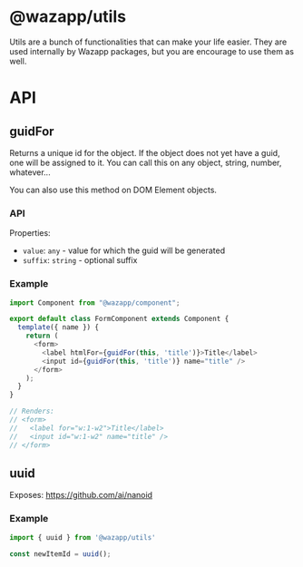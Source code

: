 # @wazapp/utils

Utils are a bunch of functionalities that can make your life easier. They are used internally by Wazapp packages, but you are encourage to use them as well.

# API

## guidFor

Returns a unique id for the object. If the object does not yet have a guid, one will be assigned to it. You can call this on any object, string, number, whatever...

You can also use this method on DOM Element objects.

### API

Properties:
- `value`: `any` - value for which the guid will be generated
- `suffix`: `string` - optional suffix

### Example

```typescript
import Component from "@wazapp/component";

export default class FormComponent extends Component {
  template({ name }) {
    return (
      <form>
        <label htmlFor={guidFor(this, 'title')}>Title</label>
        <input id={guidFor(this, 'title')} name="title" />
      </form>
    );
  }
}

// Renders:
// <form>
//   <label for="w:1-w2">Title</label>
//   <input id="w:1-w2" name="title" />
// </form>
```

## uuid

Exposes: https://github.com/ai/nanoid

### Example

```typescript
import { uuid } from '@wazapp/utils'

const newItemId = uuid();
```